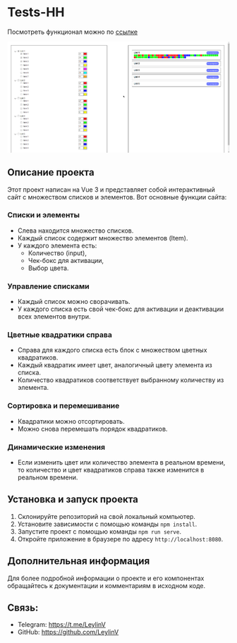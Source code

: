 # Tests-HH
Посмотреть функционал можно по [ссылке](https://test-for-hh-1.vercel.app)

![](demonstration.gif)

## Описание проекта

Этот проект написан на Vue 3 и представляет собой интерактивный сайт с множеством списков и элементов. Вот основные функции сайта:

### Списки и элементы

- Слева находится множество списков.
- Каждый список содержит множество элементов (Item).
- У каждого элемента есть:
    - Количество (input),
    - Чек-бокс для активации,
    - Выбор цвета.

### Управление списками

- Каждый список можно сворачивать.
- У каждого списка есть свой чек-бокс для активации и деактивации всех элементов внутри.

### Цветные квадратики справа

- Справа для каждого списка есть блок с множеством цветных квадратиков.
- Каждый квадратик имеет цвет, аналогичный цвету элемента из списка.
- Количество квадратиков соответствует выбранному количеству из элемента.

### Сортировка и перемешивание

- Квадратики можно отсортировать.
- Можно снова перемешать порядок квадратиков.

### Динамические изменения

- Если изменить цвет или количество элемента в реальном времени, то количество и цвет квадратиков справа также изменится в реальном времени.

## Установка и запуск проекта

1. Склонируйте репозиторий на свой локальный компьютер.
2. Установите зависимости с помощью команды `npm install`.
3. Запустите проект с помощью команды `npm run serve`.
4. Откройте приложение в браузере по адресу `http://localhost:8080`.

## Дополнительная информация

Для более подробной информации о проекте и его компонентах обращайтесь к документации и комментариям в исходном коде.

## Связь:
- Telegram: https://t.me/LeylinV
- GitHub: https://github.com/LeylinV